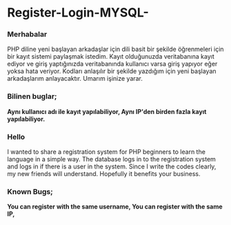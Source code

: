 # Register-Login-MYSQL-
### Merhabalar
PHP diline yeni başlayan arkadaşlar için dili basit bir şekilde öğrenmeleri için bir kayıt sistemi paylaşmak istedim. Kayıt olduğunuzda veritabanına kayıt ediyor ve giriş yaptığınızda veritabanında kullanıcı varsa giriş yapıyor eğer yoksa hata veriyor. Kodları anlaşılır bir şekilde yazdığım için yeni başlayan arkadaşlarım anlayacaktır. Umarım işinize yarar.

### Bilinen buglar;
**Aynı kullanıcı adı ile kayıt yapılabiliyor,
Aynı IP'den birden fazla kayıt yapılabiliyor.**


### Hello
I wanted to share a registration system for PHP beginners to learn the language in a simple way. The database logs in to the registration system and logs in if there is a user in the system. Since I write the codes clearly, my new friends will understand. Hopefully it benefits your business.

### Known Bugs;
**You can register with the same username,
You can register with the same IP,**
